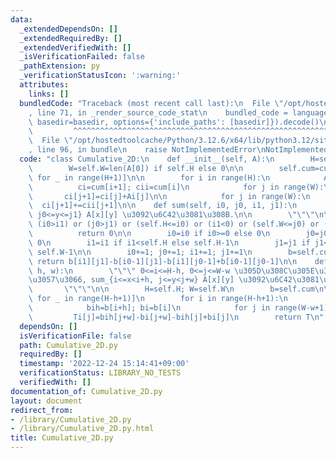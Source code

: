 ```yaml
---
data:
  _extendedDependsOn: []
  _extendedRequiredBy: []
  _extendedVerifiedWith: []
  _isVerificationFailed: false
  _pathExtension: py
  _verificationStatusIcon: ':warning:'
  attributes:
    links: []
  bundledCode: "Traceback (most recent call last):\n  File \"/opt/hostedtoolcache/Python/3.12.6/x64/lib/python3.12/site-packages/onlinejudge_verify/documentation/build.py\"\
    , line 71, in _render_source_code_stat\n    bundled_code = language.bundle(stat.path,\
    \ basedir=basedir, options={'include_paths': [basedir]}).decode()\n          \
    \         ^^^^^^^^^^^^^^^^^^^^^^^^^^^^^^^^^^^^^^^^^^^^^^^^^^^^^^^^^^^^^^^^^^^^^^^^^^^^^^^^^\n\
    \  File \"/opt/hostedtoolcache/Python/3.12.6/x64/lib/python3.12/site-packages/onlinejudge_verify/languages/python.py\"\
    , line 96, in bundle\n    raise NotImplementedError\nNotImplementedError\n"
  code: "class Cumulative_2D:\n    def __init__(self, A):\n        H=self.H=len(A)\n\
    \        W=self.W=len(A[0]) if self.H else 0\n\n        self.cum=cum=[[0]*(W+1)\
    \ for _ in range(H+1)]\n\n        for i in range(H):\n            Ai=A[i]\n  \
    \          ci=cum[i+1]; cii=cum[i]\n            for j in range(W):\n         \
    \       ci[j+1]=ci[j]+Ai[j]\n\n            for j in range(W):\n              \
    \  ci[j+1]+=cii[j+1]\n\n    def sum(self, i0, j0, i1, j1):\n        \"\"\" sum_{i0<=x<=i1,\
    \ j0<=y<=j1} A[x][y] \u3092\u6C42\u3081\u308B.\n\n        \"\"\"\n\n        if\
    \ (i0>i1) or (j0>j1) or (self.H<=i0) or (i1<0) or (self.W<=j0) or (j1<0):\n  \
    \          return 0\n\n        i0=i0 if i0>=0 else 0\n        j0=j0 if j0>=0 else\
    \ 0\n        i1=i1 if i1<self.H else self.H-1\n        j1=j1 if j1<self.W else\
    \ self.W-1\n\n        i0+=1; j0+=1; i1+=1; j1+=1\n        b=self.cum\n       \
    \ return b[i1][j1]-b[i0-1][j1]-b[i1][j0-1]+b[i0-1][j0-1]\n\n    def sum_range(self,\
    \ h, w):\n        \"\"\" 0<=i<=H-h, 0<=j<=W-w \u305D\u308C\u305E\u308C\u306B\u5BFE\
    \u3057\u3066, sum_{i<=x<i+h, j<=y<j+w} A[x][y] \u3092\u6C42\u3081\u308B.\n\n \
    \       \"\"\"\n\n        H=self.H; W=self.W\n        b=self.cum\n\n        T=[[0]*(W-w+1)\
    \ for _ in range(H-h+1)]\n        for i in range(H-h+1):\n            Ti=T[i]\n\
    \            bih=b[i+h]; bi=b[i]\n            for j in range(W-w+1):\n       \
    \         Ti[j]=bih[j+w]-bi[j+w]-bih[j]+bi[j]\n        return T\n"
  dependsOn: []
  isVerificationFile: false
  path: Cumulative_2D.py
  requiredBy: []
  timestamp: '2022-12-24 15:14:41+09:00'
  verificationStatus: LIBRARY_NO_TESTS
  verifiedWith: []
documentation_of: Cumulative_2D.py
layout: document
redirect_from:
- /library/Cumulative_2D.py
- /library/Cumulative_2D.py.html
title: Cumulative_2D.py
---
```

